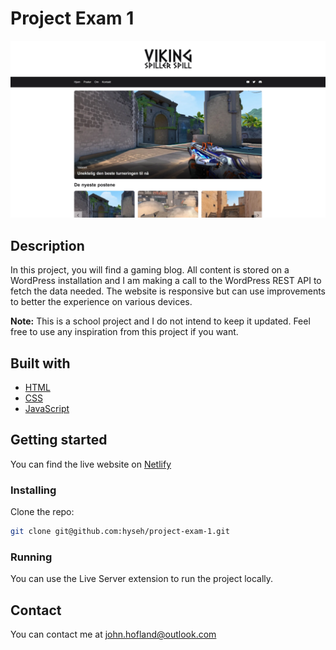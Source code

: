 # Project Exam 1

![Screenshot of Viking Spiller Spill's homepage](./images/readme/project-viking-spiller-spill.webp)

## Description

In this project, you will find a gaming blog. All content is stored on a WordPress installation and I am making a call to the WordPress REST API to fetch the data needed. The website is responsive but can use improvements to better the experience on various devices.

**Note:** This is a school project and I do not intend to keep it updated. Feel free to use any inspiration from this project if you want.

## Built with

- [HTML](https://developer.mozilla.org/en-US/docs/Web/HTML)
- [CSS](https://developer.mozilla.org/en-US/docs/Web/CSS)
- [JavaScript](https://developer.mozilla.org/en-US/docs/Web/JavaScript)

## Getting started

You can find the live website on [Netlify](https://hyseh-project-exam.netlify.app/index.html)

### Installing

Clone the repo:

```bash
git clone git@github.com:hyseh/project-exam-1.git
```

### Running

You can use the Live Server extension to run the project locally.

## Contact

You can contact me at [john.hofland@outlook.com](mailto:john.hofland@outlook.com)
